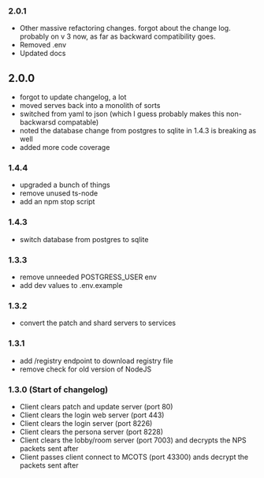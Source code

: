 ### 2.0.1

- Other massive refactoring changes. forgot about the change log. probably on v 3 now, as far as backward compatibility goes.
- Removed .env
- Updated docs

## 2.0.0

- forgot to update changelog, a lot
- moved serves back into a monolith of sorts
- switched from yaml to json (which I guess probably makes this non-backwarsd compatable)
- noted the database change from postgres to sqlite in 1.4.3 is breaking as well
- added more code coverage

### 1.4.4

- upgraded a bunch of things
- remove unused ts-node
- add an npm stop script

### 1.4.3

- switch database from postgres to sqlite

### 1.3.3

- remove unneeded POSTGRESS_USER env
- add dev values to .env.example

### 1.3.2

- convert the patch and shard servers to services

### 1.3.1

- add /registry endpoint to download registry file
- remove check for old version of NodeJS

### 1.3.0 (Start of changelog)

- Client clears patch and update server (port 80)
- Client clears the login web server (port 443)
- Client clears the login server (port 8226)
- Client clears the persona server (port 8228)
- Client clears the lobby/room server (port 7003) and decrypts the NPS packets sent after
- Client passes client connect to MCOTS (port 43300) ands decrypt the packets sent after
